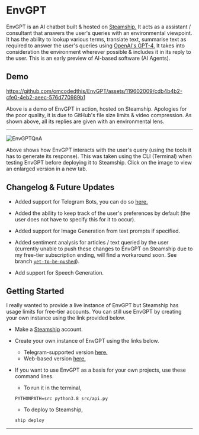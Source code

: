 # EnvGPT
EnvGPT is an AI chatbot built & hosted on [Steamship.](https://www.steamship.com/) It acts as a assistant / consultant that answers the user's queries with an environmental viewpoint. It has the ability to lookup various terms, translate text, summarise text as required to answer the user's queries using [OpenAI's GPT-4.](https://openai.com/gpt-4) It takes into consideration the environment wherever possible & includes it in its reply to the user. This is an early preview of AI-based software (AI Agents).


## Demo

https://github.com/omcodedthis/EnvGPT/assets/119602009/cdb4b4b2-cfe0-4eb2-aeec-576d770989b1

Above is a demo of EnvGPT in action, hosted on Steamship. Apologies for the poor quality, it is due to GitHub's file size limits & video compression. As shown above, all its replies are given with an environmental lens.

----------------------------------------------------------------------------------------------------------------------------------------------------------------------------------------------------------------------------
![EnvGPTQnA](https://github.com/omcodedthis/EnvGPT/assets/119602009/dede7f53-96a2-47c6-9081-ba14764ad048)

Above shows how EnvGPT interacts with the user's query (using the tools it has to generate its response). This was taken using the CLI (Terminal) when testing EnvGPT before deploying it to Steamship. Click on the image to view an enlarged version in a new tab.


## Changelog & Future Updates
* Added support for Telegram Bots, you can do so [here.](https://github.com/steamship-packages/telegram-buddy/blob/main/README.md)
  
* Added the ability to keep track of the user's preferences by default (the user does not have to specify this for it to occur).

* Added support for Image Generation from text prompts if specified.
  
* Added sentiment analysis for articles / text queried by the user (currently unable to push these changes to EnvGPT on Steamship due to my free-tier subscription ending, will find a workaround soon. See branch [`yet-to-be-pushed`](https://github.com/omcodedthis/EnvGPT/tree/yet-to-be-pushed)).

* Add support for Speech Generation.
  

## Getting Started
I really wanted to provide a live instance of EnvGPT but Steamship has usage limits for free-tier accounts. You can still use EnvGPT by creating your own instance using the link provided below.

* Make a [Steamship](https://www.steamship.com/) account.
  
* Create your own instance of EnvGPT using the links below.
  * Telegram-supported version [here.](https://www.steamship.com/packages/envgpt4-bot)
  * Web-based version [here.](https://www.steamship.com/packages/envgpt-bot)

* If you want to use EnvGPT as a basis for your own projects, use these command lines.
  * To run it in the terminal,
 
  ```
  PYTHONPATH=src python3.8 src/api.py
   ```
  
  * To deploy to Steamship,
  ```
  ship deploy
   ```
----------------------------------------------------------------------------------------------------------------------------------------------------------------------------------------------------------------------------
